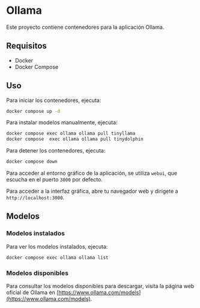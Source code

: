 # Ollama

Este proyecto contiene contenedores para la aplicación Ollama.

## Requisitos

- Docker
- Docker Compose

## Uso

Para iniciar los contenedores, ejecuta:
```bash
docker compose up -d
```

Para instalar  modelos manualmente, ejecuta:
```bash
docker compose exec ollama ollama pull tinyllama
docker compose  exec ollama ollama pull tinydolphin
```

Para detener los contenedores, ejecuta:
```bash
docker compose down
```

Para acceder al entorno gráfico de la aplicación, se utiliza `webui`, que escucha en el puerto `3000` por defecto.

Para acceder a la interfaz gráfica, abre tu navegador web y dirígete a `http://localhost:3000`.

## Modelos

### Modelos instalados

Para ver los modelos instalados, ejecuta:
```bash
docker compose exec ollama ollama list
```

### Modelos disponibles

Para consultar los modelos disponibles para descargar, visita la página web oficial de Ollama en [https://www.ollama.com/models](https://www.ollama.com/models).